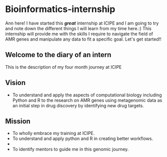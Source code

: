 # Bioinformatics-internship  
Ann here! I have started this ***great*** internship at ICIPE and I am going to try and note down the different things I will learn from my time here.:) This internship will provide me with the skills I require to navigate the field of AMR genes and manipulate any data to fit a specific goal. Let's get started!!  

## **Welcome to the diary of an intern**  
This is the description of my four month journey at ICIPE  
## **Vision**  
* To understand and apply the aspects of computational biology including Python and R to the research on AMR genes using metagenomic data as an initial step in drug discovery by identifying new drug targets.
## **Mission**  
* To wholly embrace my training at ICIPE.  
* To understand and apply python and R in creating better workflows.  
*  
* To identify mentors to guide me in this genomic journey.  
